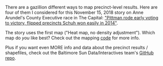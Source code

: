There are a gazillion different ways to map precinct-level results. Here are four of them I considered for this November 15, 2018 story on Anne Arundel's County Executive race in The Capital: ["Pittman rode early voting to victory, flipped precincts Schuh won easily in 2014"](https://www.capitalgazette.com/news/elections/ac-cn-executive-precincts-1115-story.html).

The story uses the first map ("Heat map, no density adjustment"). Which map do *you* like best? Check out the mapping [code](https://github.com/underthecurve/four-ways-precinct-maps/blob/master/four_ways.ipynb) for more info. 

Plus if you want even MORE info and data about the precinct results / shapefiles, check out the Baltimore Sun Data/Interactives team's [GitHub repo](https://github.com/baltimore-sun-data/maryland-2018-governor-precinct-map).